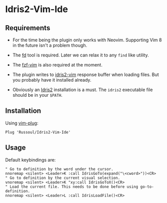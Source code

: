 # Idris2-Vim-Ide

## Requirements
- For the time being the plugin only works with Neovim.
  Supporting Vim 8 in the future isn't a problem though. 
  
- The [fd](https://github.com/sharkdp/fd) tool is required.
  Later we can relax it to any `find` like utility.

- The [fzf-vim](https://github.com/junegunn/fzf.vim) is also required at the moment.

- The plugin writes to [idris2-vim](https://github.com/edwinb/idris2-vim) response buffer
  when loading files. But you probably have it installed already.
  
- Obviously an [Idris2](https://github.com/idris-lang/Idris2) installation is a must.
  The `idris2` executable file should be in your `$PATH`.
  
## Installation
Using [vim-plug](https://github.com/junegunn/vim-plug):

`Plug 'Russoul/Idris2-Vim-Ide'`

## Usage

Default keybindings are:
```
" Go to definition by the word under the cursor.
nnoremap <silent> <Leader>K :call IdrisGoTo(expand("\<cword>"))<CR>
" Go to definition by the current visual selection.
vnoremap <silent> <Leader>K "xy:call IdrisGoToX()<CR>
" Load the current file. This needs to be done before using go-to-definition.
nnoremap <silent> <Leader>L :call IdrisLoadFile()<CR>
```
